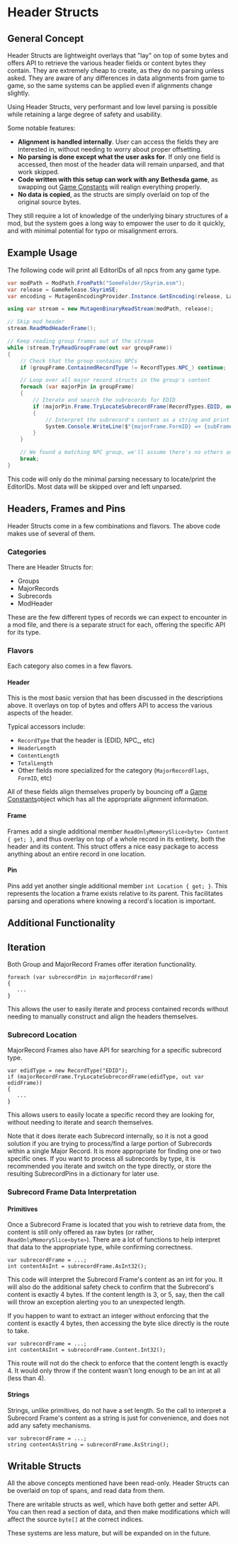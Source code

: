 # Header Structs
## General Concept
Header Structs are lightweight overlays that "lay" on top of some bytes and offers API to retrieve the various header fields or content bytes they contain.  They are extremely cheap to create, as they do no parsing unless asked.  They are aware of any differences in data alignments from game to game, so the same systems can be applied even if alignments change slightly.

Using Header Structs, very performant and low level parsing is possible while retaining a large degree of safety and usability.  

Some notable features:

- **Alignment is handled internally**.  User can access the fields they are interested in, without needing to worry about proper offsetting.
- **No parsing is done except what the user asks for**.  If only one field is accessed, then most of the header data will remain unparsed, and that work skipped.
- **Code written with this setup can work with any Bethesda game**, as swapping out [Game Constants](Game-Constants.md) will realign everything properly.
- **No data is copied**, as the structs are simply overlaid on top of the original source bytes.

They still require a lot of knowledge of the underlying binary structures of a mod, but the system goes a long way to empower the user to do it quickly, and with minimal potential for typo or misalignment errors.

## Example Usage
The following code will print all EditorIDs of all npcs from any game type.
```csharp
var modPath = ModPath.FromPath("SomeFolder/Skyrim.esm");
var release = GameRelease.SkyrimSE;
var encoding = MutagenEncodingProvider.Instance.GetEncoding(release, Language.English);

using var stream = new MutagenBinaryReadStream(modPath, release);

// Skip mod header
stream.ReadModHeaderFrame();

// Keep reading group frames out of the stream
while (stream.TryReadGroupFrame(out var groupFrame))
{
    // Check that the group contains NPCs
    if (groupFrame.ContainedRecordType != RecordTypes.NPC_) continue;

    // Loop over all major record structs in the group's content
    foreach (var majorPin in groupFrame)
    {
        // Iterate and search the subrecords for EDID
        if (majorPin.Frame.TryLocateSubrecordFrame(RecordTypes.EDID, out var subFrame))
        {
            // Interpret the subrecord's content as a string and print
            System.Console.WriteLine($"{majorFrame.FormID} => {subFrame.AsString(encoding)}");
        }
    }

    // We found a matching NPC group, we'll assume there's no others and break
    break;
}
```

This code will only do the minimal parsing necessary to locate/print the EditorIDs.  Most data will be skipped over and left unparsed.

## Headers, Frames and Pins
Header Structs come in a few combinations and flavors.  The above code makes use of several of them.
### Categories
There are Header Structs for:

- Groups
- MajorRecords
- Subrecords
- ModHeader

These are the few different types of records we can expect to encounter in a mod file, and there is a separate struct for each, offering the specific API for its type.

### Flavors
Each category also comes in a few flavors.

#### Header
This is the most basic version that has been discussed in the descriptions above.  It overlays on top of bytes and offers API to access the various aspects of the header.

Typical accessors include:

- `RecordType` that the header is (EDID, NPC_, etc)
- `HeaderLength`
- `ContentLength`
- `TotalLength`
- Other fields more specialized for the category (`MajorRecordFlags`, `FormID`, etc)

All of these fields align themselves properly by bouncing off a [Game Constants](Game-Constants.md)object which has all the appropriate alignment information.

#### Frame
Frames add a single additional member `ReadOnlyMemorySlice<byte> Content { get; }`, and thus overlay on top of a whole record in its entirety, both the header and its content.  This struct offers a nice easy package to access anything about an entire record in one location.

#### Pin
Pins add yet another single additional member `int Location { get; }`.  This represents the location a frame exists relative to its parent.  This facilitates parsing and operations where knowing a record's location is important.

## Additional Functionality
## Iteration
Both Group and MajorRecord Frames offer iteration functionality.
```
foreach (var subrecordPin in majorRecordFrame)
{
   ...
}
```
This allows the user to easily iterate and process contained records without needing to manually construct and align the headers themselves.

### Subrecord Location
MajorRecord Frames also have API for searching for a specific subrecord type.

```
var edidType = new RecordType("EDID");
if (majorRecordFrame.TryLocateSubrecordFrame(edidType, out var edidFrame))
{
   ...
}
```

This allows users to easily locate a specific record they are looking for, without needing to iterate and search themselves.

Note that it does iterate each Subrecord internally, so it is not a good solution if you are trying to process/find a large portion of Subrecords within a single Major Record.  It is more appropriate for finding one or two specific ones.  If you want to process all subrecords by type, it is recommended you iterate and switch on the type directly, or store the resulting SubrecordPins in a dictionary for later use.

### Subrecord Frame Data Interpretation
#### Primitives
Once a Subrecord Frame is located that you wish to retrieve data from, the content is still only offered as raw bytes (or rather, `ReadOnlyMemorySlice<byte>`).  There are a lot of functions to help interpret that data to the appropriate type, while confirming correctness.
```
var subrecordFrame = ...;
int contentAsInt = subrecordFrame.AsInt32();
```
This code will interpret the Subrecord Frame's content as an int for you.  It will also do the additional safety check to confirm that the Subrecord's content is exactly 4 bytes.  If the content length is 3, or 5, say, then the call will throw an exception alerting you to an unexpected length.

If you happen to want to extract an integer without enforcing that the content is exactly 4 bytes, then accessing the byte slice directly is the route to take.
```
var subrecordFrame = ...;
int contentAsInt = subrecordFrame.Content.Int32();
```
This route will not do the check to enforce that the content length is exactly 4.  It would only throw if the content wasn't long enough to be an int at all (less than 4).
#### Strings
Strings, unlike primitives, do not have a set length.  So the call to interpret a Subrecord Frame's content as a string is just for convenience, and does not add any safety mechanisms.
```
var subrecordFrame = ...;
string contentAsString = subrecordFrame.AsString();
```

## Writable Structs
All the above concepts mentioned have been read-only.  Header Structs can be overlaid on top of spans, and read data from them.

There are writable structs as well, which have both getter and setter API.  You can then read a section of data, and then make modifications which will affect the source `byte[]` at the correct indices.

These systems are less mature, but will be expanded on in the future.
